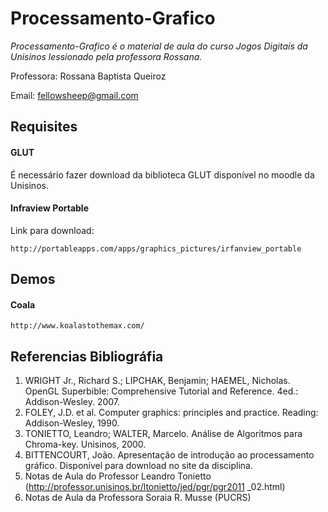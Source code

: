 Processamento-Grafico 
=====================

*Processamento-Grafico é o material de aula do curso Jogos Digitais da Unisinos lessionado pela professora Rossana.*

Professora: Rossana Baptista Queiroz

Email: fellowsheep@gmail.com

## Requisites

#### GLUT

É necessário fazer download da biblioteca GLUT disponível no moodle da Unisinos.

#### Infraview Portable

Link para download:

    http://portableapps.com/apps/graphics_pictures/irfanview_portable

## Demos

#### Coala

    http://www.koalastothemax.com/


## Referencias Bibliográfia

1. WRIGHT Jr., Richard S.; LIPCHAK, Benjamin; HAEMEL, Nicholas. OpenGL Superbible: Comprehensive Tutorial and Reference. 4ed.: Addison-Wesley. 2007.
2. FOLEY, J.D. et al. Computer graphics: principles and practice. Reading: Addison-Wesley, 1990.
3. TONIETTO, Leandro; WALTER, Marcelo. Análise de Algoritmos para Chroma-key. Unisinos, 2000.
4. BITTENCOURT, João. Apresentação de introdução ao processamento gráfico. Disponível para download no site da disciplina.
5. Notas de Aula do Professor Leandro Tonietto (http://professor.unisinos.br/ltonietto/jed/pgr/pgr2011 _02.html)
6. Notas de Aula da Professora Soraia R. Musse (PUCRS)